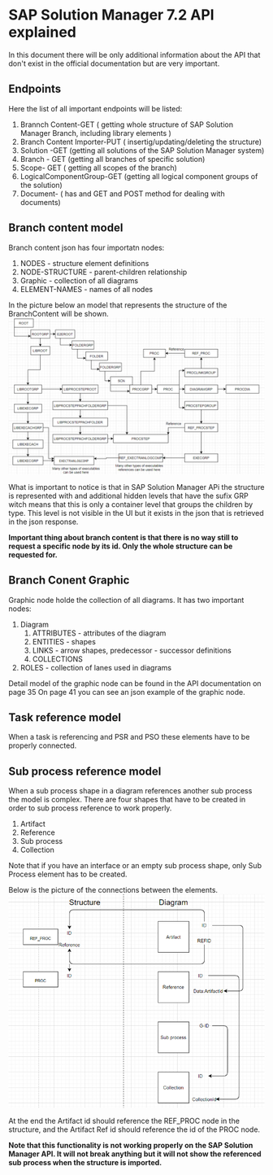 # SAP Solution Manager 7.2 API explained

In this document there will be only additional information about the API that don't exist in the official documentation but are very important.


## Endpoints

Here the list of all important endpoints will be listed:
1. Brannch Content-GET ( getting whole structure of SAP Solution Manager Branch, including library elements )
2. Branch Content Importer-PUT ( insertig/updating/deleting the structure)
3. Solution -GET (getting all solutions of the SAP Solution Manager system)
4. Branch - GET (getting all branches of specific solution)
5. Scope- GET ( getting all scopes of the branch)
6. LogicalComponentGroup-GET (getting all logical component groups of the solution)
7. Document- ( has and GET and POST method for dealing with documents)

## Branch content model

Branch content json has four importatn nodes:
1. NODES - structure element definitions
2. NODE-STRUCTURE - parent-children relationship
3. Graphic - collection of all diagrams
4. ELEMENT-NAMES - names of all nodes

In the picture below an model that represents the structure of the BranchContent will be shown.
![Test](media/SolManAPIModel.png)

What is important to notice is that in SAP Solution Manager APi the structure is represented with and additional hidden levels that have the sufix GRP witch means that this is only a container level that groups the children by type. This level is not visible in the UI but it exists in the json that is retrieved in the json response.

**Important thing about branch content is that there is no way still to request a specific node by its id. Only the whole structure can be requested for.**

## Branch Conent Graphic
Graphic node holde the collection of all diagrams. 
It has two important nodes:
1. Diagram
	1. ATTRIBUTES - attributes of the diagram
	2. ENTITIES - shapes
	3. LINKS - arrow shapes, predecessor - successor definitions
	4. COLLECTIONS
2. ROLES - collection of lanes used in diagrams

Detail model of the graphic node can be found in the API documentation on page
 35 On page 41 you can see an json example of the graphic node.

## Task reference model

When a task is referencing and PSR and PSO these elements have to be properly connected.


## Sub process reference model

When a sub process shape in a diagram references another sub process the model is complex. There are four shapes that have to be created in order to sub process reference to work properly.
1. Artifact
2. Reference
3. Sub process
4. Collection

Note that if you have an interface or an empty sub process shape, only Sub Process element has to be created.

Below is the picture of the connections between the elements.
![Test](media/SubProcessReferenceModel.png)

At the end the Artifact id should reference the REF_PROC node in the structure, and the Artifact Ref id should reference the id of the PROC node.

**Note that this functionality is not working properly on the SAP Solution Manager API. It will not break anything but it will not show the referenced sub process when the structure is imported.** 
